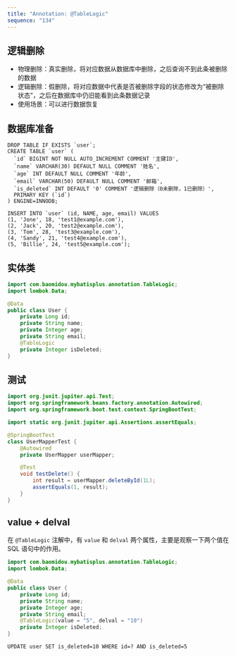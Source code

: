 ```yaml
---
title: "Annotation: @TableLogic"
sequence: "134"
---
```


## 逻辑删除

- 物理删除：真实删除，将对应数据从数据库中删除，之后查询不到此条被删除的数据
- 逻辑删除：假删除，将对应数据中代表是否被删除字段的状态修改为“被删除状态”，之后在数据库中仍旧能看到此条数据记录
- 使用场景：可以进行数据恢复

## 数据库准备

```mysql
DROP TABLE IF EXISTS `user`;
CREATE TABLE `user` (
  `id` BIGINT NOT NULL AUTO_INCREMENT COMMENT '主键ID',
  `name` VARCHAR(30) DEFAULT NULL COMMENT '姓名',
  `age` INT DEFAULT NULL COMMENT '年龄',
  `email` VARCHAR(50) DEFAULT NULL COMMENT '邮箱',
  `is_deleted` INT DEFAULT '0' COMMENT '逻辑删除（0未删除，1已删除）',
  PRIMARY KEY (`id`)
) ENGINE=INNODB;
```

```mysql
INSERT INTO `user` (id, NAME, age, email) VALUES 
(1, 'Jone', 18, 'test1@example.com'), 
(2, 'Jack', 20, 'test2@example.com'), 
(3, 'Tom', 28, 'test3@example.com'), 
(4, 'Sandy', 21, 'test4@example.com'), 
(5, 'Billie', 24, 'test5@example.com');
```

## 实体类

```java
import com.baomidou.mybatisplus.annotation.TableLogic;
import lombok.Data;

@Data
public class User {
    private Long id;
    private String name;
    private Integer age;
    private String email;
    @TableLogic
    private Integer isDeleted;
}
```

## 测试

```java
import org.junit.jupiter.api.Test;
import org.springframework.beans.factory.annotation.Autowired;
import org.springframework.boot.test.context.SpringBootTest;

import static org.junit.jupiter.api.Assertions.assertEquals;

@SpringBootTest
class UserMapperTest {
    @Autowired
    private UserMapper userMapper;

    @Test
    void testDelete() {
        int result = userMapper.deleteById(1L);
        assertEquals(1, result);
    }
}
```

## value + delval

在 `@TableLogic` 注解中，有 `value` 和 `delval` 两个属性，主要是观察一下两个值在 SQL 语句中的作用。

```java
import com.baomidou.mybatisplus.annotation.TableLogic;
import lombok.Data;

@Data
public class User {
    private Long id;
    private String name;
    private Integer age;
    private String email;
    @TableLogic(value = "5", delval = "10")
    private Integer isDeleted;
}
```

```text
UPDATE user SET is_deleted=10 WHERE id=? AND is_deleted=5
```
